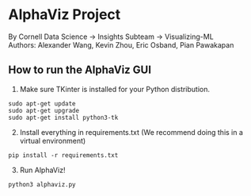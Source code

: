 # AlphaViz Project

By Cornell Data Science -> Insights Subteam -> Visualizing-ML <br>
Authors: Alexander Wang, Kevin Zhou, Eric Osband, Pian Pawakapan

## How to run the AlphaViz GUI

1) Make sure TKinter is installed for your Python distribution.
```
sudo apt-get update
sudo apt-get upgrade
sudo apt-get install python3-tk
```

2) Install everything in requirements.txt (We recommend doing this in a virtual environment)

```
pip install -r requirements.txt
```

3) Run AlphaViz!

```
python3 alphaviz.py
```
